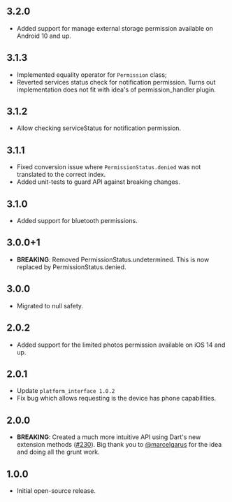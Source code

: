 ## 3.2.0

* Added support for manage external storage permission available on Android 10 and up.

## 3.1.3 

* Implemented equality operator for `Permission` class;
* Reverted services status check for notification permission. Turns out implementation does not fit with idea's of permission_handler plugin.

## 3.1.2

* Allow checking serviceStatus for notification permission.

## 3.1.1

* Fixed conversion issue where `PermissionStatus.denied` was not translated to the correct index.
* Added unit-tests to guard API against breaking changes.

## 3.1.0

* Added support for bluetooth permissions. 

## 3.0.0+1

* **BREAKING**: Removed PermissionStatus.undetermined. This is now replaced by PermissionStatus.denied.

## 3.0.0

* Migrated to null safety.

## 2.0.2

* Added support for the limited photos permission available on iOS 14 and up.

## 2.0.1

* Update `platform_interface 1.0.2`
* Fix bug which allows requesting is the device has phone capabilities.

## 2.0.0

- **BREAKING**: Created a much more intuitive API using Dart's new extension methods ([#230](https://github.com/Baseflow/flutter-permission-handler/issues/230)). Big thank you to [@marcelgarus](https://github.com/marcelgarus) for the idea and doing all the grunt work.

## 1.0.0

- Initial open-source release.
